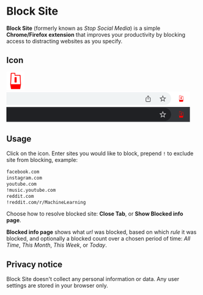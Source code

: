# Block Site

**Block Site** (formerly known as _Stop Social Media_) is a simple **Chrome/Firefox extension** that improves your productivity by blocking access to distracting websites as you specify.

## Icon

<img src="public/icon_128.png" width="48">

<img src="public/toolbar/light.png" width="480">
<img src="public/toolbar/dark.png" width="480">

## Usage

Click on the icon. Enter sites you would like to block, prepend `!` to exclude site from blocking, example:

```
facebook.com
instagram.com
youtube.com
!music.youtube.com
reddit.com
!reddit.com/r/MachineLearning
```

Choose how to resolve blocked site: **Close Tab**, or **Show Blocked info page**.

**Blocked info page** shows what _url_ was blocked, based on which _rule_ it was blocked, and optionally a blocked count over a chosen period of time:
_All Time_, _This Month_, _This Week_, or _Today_.

## Privacy notice

Block Site doesn't collect any personal information or data.
Any user settings are stored in your browser only.
